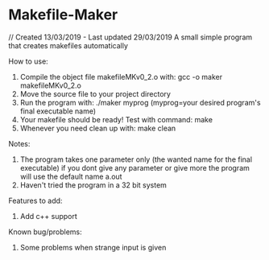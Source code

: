 # Makefile-Maker 
// Created 13/03/2019 - Last updated 29/03/2019
A small simple program that creates makefiles automatically 

How to use:
1) Compile the object file makefileMKv0_2.o with: gcc -o maker makefileMKv0_2.o
2) Move the source file to your project directory
3) Run the program with: ./maker myprog (myprog=your desired program's final executable name)
5) Your makefile should be ready! Test with command: make
6) Whenever you need clean up with: make clean

Notes:
1) The program takes one parameter only (the wanted name for the final executable)
if you dont give any parameter or give more the program will use the default name a.out
2) Haven't tried the program in a 32 bit system

Features to add:
1) Add c++ support

Known bug/problems:
1) Some problems when strange input is given

